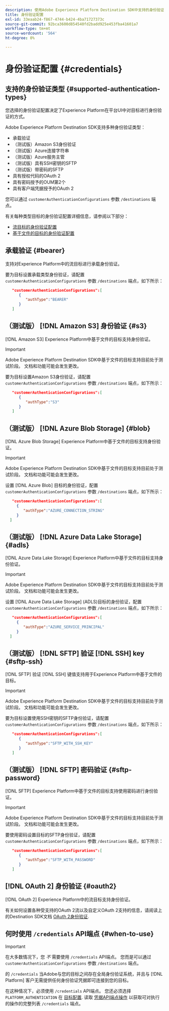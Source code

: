```yaml
---
description: 使用Adobe Experience Platform Destination SDK中支持的身份验证配置来验证用户并将数据激活到目标端点。
title: 身份验证配置
exl-id: 33eaab24-f867-4744-b424-4ba71727373c
source-git-commit: 92bca3600d854540fd2badd925e453fba41601a7
workflow-type: tm+mt
source-wordcount: '564'
ht-degree: 0%

---
```


# 身份验证配置 {#credentials}

## 支持的身份验证类型 {#supported-authentication-types}

您选择的身份验证配置决定了Experience Platform在平台UI中对目标进行身份验证的方式。

Adobe Experience Platform Destination SDK支持多种身份验证类型：

* 承载验证
* （测试版）Amazon S3身份验证
* （测试版）Azure连接字符串
* （测试版）Azure服务主管
* （测试版）具有SSH密钥的SFTP
* （测试版）带密码的SFTP
* 具有授权代码的OAuth 2
* 具有密码授予的OUM第2个
* 具有客户端凭据授予的OAuth 2

您可以通过 `customerAuthenticationConfigurations` 参数 `/destinations` 端点。

有关每种类型目标的身份验证配置详细信息，请参阅以下部分：

* [流目标的身份验证配置](destination-configuration.md#customer-authentication-configurations)
* [基于文件的目标的身份验证配置](file-based-destination-configuration.md#customer-authentication-configurations)

## 承载验证 {#bearer}

支持对Experience Platform中的流目标进行承载身份验证。

要为目标设置承载类型身份验证，请配置 `customerAuthenticationConfigurations` 参数 `/destinations` 端点，如下所示：

```json
   "customerAuthenticationConfigurations":[
      {
         "authType":"BEARER"
      }
   ]
```

## （测试版） [!DNL Amazon S3] 身份验证 {#s3}

[!DNL Amazon S3] Experience Platform中基于文件的目标支持身份验证。

>[!IMPORTANT]
>
>Adobe Experience Platform Destination SDK中基于文件的目标支持目前处于测试阶段。 文档和功能可能会发生更改。

要为目标设置Amazon S3身份验证，请配置 `customerAuthenticationConfigurations` 参数 `/destinations` 端点，如下所示：

```json
   "customerAuthenticationConfigurations":[
      {
         "authType":"S3"
      }
   ]
```

## （测试版） [!DNL Azure Blob Storage] {#blob}

[!DNL Azure Blob Storage] Experience Platform中基于文件的目标支持身份验证。

>[!IMPORTANT]
>
>Adobe Experience Platform Destination SDK中基于文件的目标支持目前处于测试阶段。 文档和功能可能会发生更改。

设置 [!DNL Azure Blob] 目标的身份验证，配置 `customerAuthenticationConfigurations` 参数 `/destinations` 端点，如下所示：

```json
   "customerAuthenticationConfigurations":[
     {
        "authType":"AZURE_CONNECTION_STRING"
     }
  ]
```

## （测试版） [!DNL Azure Data Lake Storage] {#adls}

[!DNL Azure Data Lake Storage] Experience Platform中基于文件的目标支持身份验证。

>[!IMPORTANT]
>
>Adobe Experience Platform Destination SDK中基于文件的目标支持目前处于测试阶段。 文档和功能可能会发生更改。

设置 [!DNL Azure Data Lake Storage] (ADLS)目标的身份验证，配置 `customerAuthenticationConfigurations` 参数 `/destinations` 端点，如下所示：

```json
   "customerAuthenticationConfigurations":[
     {
        "authType":"AZURE_SERVICE_PRINCIPAL"
     }
  ]
```

## （测试版） [!DNL SFTP] 验证 [!DNL SSH] key {#sftp-ssh}

[!DNL SFTP] 验证 [!DNL SSH] 键值支持用于Experience Platform中基于文件的目标。

>[!IMPORTANT]
>
>Adobe Experience Platform Destination SDK中基于文件的目标支持目前处于测试阶段。 文档和功能可能会发生更改。

要为目标设置使用SSH密钥的SFTP身份验证，请配置 `customerAuthenticationConfigurations` 参数 `/destinations` 端点，如下所示：

```json
   "customerAuthenticationConfigurations":[
      {
         "authType":"SFTP_WITH_SSH_KEY"
      }
   ]
```

## （测试版） [!DNL SFTP] 密码验证 {#sftp-password}

[!DNL SFTP] Experience Platform中基于文件的目标支持使用密码进行身份验证。

>[!IMPORTANT]
>
>Adobe Experience Platform Destination SDK中基于文件的目标支持目前处于测试阶段。 文档和功能可能会发生更改。

要使用密码设置目标的SFTP身份验证，请配置 `customerAuthenticationConfigurations` 参数 `/destinations` 端点，如下所示：

```json
   "customerAuthenticationConfigurations":[
      {
         "authType":"SFTP_WITH_PASSWORD"
      }
   ]
```

## [!DNL OAuth 2] 身份验证 {#oauth2}

[!DNL OAuth 2] Experience Platform中的流目标支持身份验证。

有关如何设置各种受支持的OAuth 2流以及自定义OAuth 2支持的信息，请阅读上的Destination SDK文档 [OAuth 2身份验证](./oauth2-authentication.md).


## 何时使用 `/credentials` API端点 {#when-to-use}

>[!IMPORTANT]
>
>在大多数情况下，您 *不* 需要使用 `/credentials` API端点。 您而是可以通过 `customerAuthenticationConfigurations` 参数 `/destinations` 端点。

的 `/credentials` 当Adobe与您的目标之间存在全局身份验证系统，并且与 [!DNL Platform] 客户无需提供任何身份验证凭据即可连接到您的目标。

在这种情况下，必须使用 `/credentials` API端点。 您还必须选择 `PLATFORM_AUTHENTICATION` 在 [目标配置](./destination-configuration.md#destination-delivery). 读取 [凭据API端点操作](./credentials-configuration-api.md) 以获取可对执行的操作的完整列表 `/credentials` 端点。
